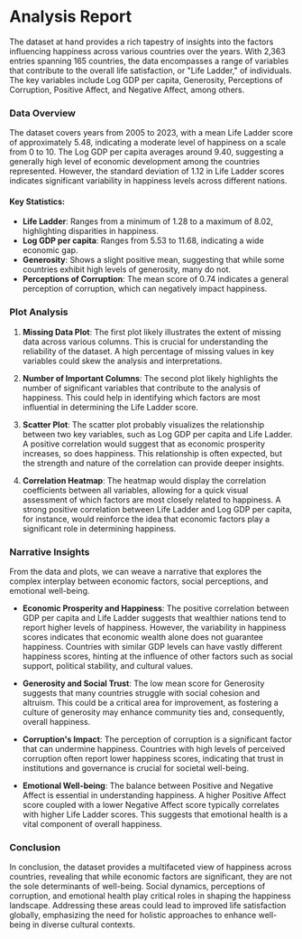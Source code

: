 # Analysis Report

The dataset at hand provides a rich tapestry of insights into the factors influencing happiness across various countries over the years. With 2,363 entries spanning 165 countries, the data encompasses a range of variables that contribute to the overall life satisfaction, or "Life Ladder," of individuals. The key variables include Log GDP per capita, Generosity, Perceptions of Corruption, Positive Affect, and Negative Affect, among others.

### Data Overview

The dataset covers years from 2005 to 2023, with a mean Life Ladder score of approximately 5.48, indicating a moderate level of happiness on a scale from 0 to 10. The Log GDP per capita averages around 9.40, suggesting a generally high level of economic development among the countries represented. However, the standard deviation of 1.12 in Life Ladder scores indicates significant variability in happiness levels across different nations.

#### Key Statistics:
- **Life Ladder**: Ranges from a minimum of 1.28 to a maximum of 8.02, highlighting disparities in happiness.
- **Log GDP per capita**: Ranges from 5.53 to 11.68, indicating a wide economic gap.
- **Generosity**: Shows a slight positive mean, suggesting that while some countries exhibit high levels of generosity, many do not.
- **Perceptions of Corruption**: The mean score of 0.74 indicates a general perception of corruption, which can negatively impact happiness.

### Plot Analysis

1. **Missing Data Plot**: The first plot likely illustrates the extent of missing data across various columns. This is crucial for understanding the reliability of the dataset. A high percentage of missing values in key variables could skew the analysis and interpretations.

2. **Number of Important Columns**: The second plot likely highlights the number of significant variables that contribute to the analysis of happiness. This could help in identifying which factors are most influential in determining the Life Ladder score.

3. **Scatter Plot**: The scatter plot probably visualizes the relationship between two key variables, such as Log GDP per capita and Life Ladder. A positive correlation would suggest that as economic prosperity increases, so does happiness. This relationship is often expected, but the strength and nature of the correlation can provide deeper insights.

4. **Correlation Heatmap**: The heatmap would display the correlation coefficients between all variables, allowing for a quick visual assessment of which factors are most closely related to happiness. A strong positive correlation between Life Ladder and Log GDP per capita, for instance, would reinforce the idea that economic factors play a significant role in determining happiness.

### Narrative Insights

From the data and plots, we can weave a narrative that explores the complex interplay between economic factors, social perceptions, and emotional well-being. 

- **Economic Prosperity and Happiness**: The positive correlation between GDP per capita and Life Ladder suggests that wealthier nations tend to report higher levels of happiness. However, the variability in happiness scores indicates that economic wealth alone does not guarantee happiness. Countries with similar GDP levels can have vastly different happiness scores, hinting at the influence of other factors such as social support, political stability, and cultural values.

- **Generosity and Social Trust**: The low mean score for Generosity suggests that many countries struggle with social cohesion and altruism. This could be a critical area for improvement, as fostering a culture of generosity may enhance community ties and, consequently, overall happiness.

- **Corruption's Impact**: The perception of corruption is a significant factor that can undermine happiness. Countries with high levels of perceived corruption often report lower happiness scores, indicating that trust in institutions and governance is crucial for societal well-being.

- **Emotional Well-being**: The balance between Positive and Negative Affect is essential in understanding happiness. A higher Positive Affect score coupled with a lower Negative Affect score typically correlates with higher Life Ladder scores. This suggests that emotional health is a vital component of overall happiness.

### Conclusion

In conclusion, the dataset provides a multifaceted view of happiness across countries, revealing that while economic factors are significant, they are not the sole determinants of well-being. Social dynamics, perceptions of corruption, and emotional health play critical roles in shaping the happiness landscape. Addressing these areas could lead to improved life satisfaction globally, emphasizing the need for holistic approaches to enhance well-being in diverse cultural contexts.